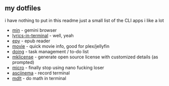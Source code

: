 ## my dotfiles

i have nothing to put in this readme just a small list of the CLI apps i like a lot

- [min](https://github.com/a-h/min) - gemini browser
- [lyrics-in-terminal](https://github.com/Jugran/lyrics-in-terminal/) - well, yeah
- [epy](https://github.com/wustho/epy) - epub reader
- [movie](https://github.com/mayankchd/movie) - quick movie info, good for plex/jellyfin
- [doing](https://github.com/ttscoff/doing) - task management / to-do list
- [mklicense](https://github.com/cezaraugusto/mklicense) - generate open source license with customized details (as prompted)
- [micro](https://github.com/zyedidia/micro) - finally stop using nano fucking loser
- [asciinema](https://github.com/asciinema/asciinema) - record terminal
- [mdlt](https://github.com/metadelta/mdlt) - do math in terminal
